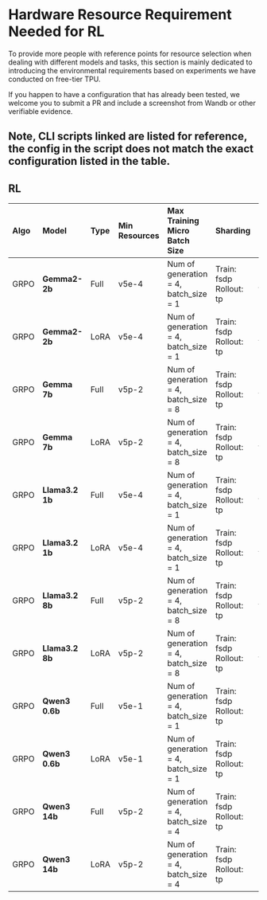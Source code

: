 # Hardware Resource Requirement Needed for RL

To provide more people with reference points for resource selection when dealing
with different models and tasks, this section is mainly dedicated to
introducing the environmental requirements based on experiments we have conducted
on free-tier TPU.

If you happen to have a configuration that has already been tested, we welcome
you to submit a PR and include a screenshot from Wandb or other verifiable
evidence.

Note, CLI scripts linked are listed for reference, the config in the script
does not match the exact configuration listed in the table.
--- 

## RL

| Algo | Model         | Type  | Min Resources | Max Training Micro Batch Size     | Sharding              | Launch Script                 |
| :--- | :------------ | :---- | :------------ | :-------------------------------- | :-------------------- | :---------------------------- |
| GRPO | **Gemma2-2b** | Full  | v5e-4         | Num of generation = 4, batch_size = 1 | Train: fsdp Rollout: tp | *[run_gemma2_2b.sh](examples/rl/gsm8k/run_gemma2_2b.sh)* |
| GRPO | **Gemma2-2b** | LoRA  | v5e-4         | Num of generation = 4, batch_size = 1 | Train: fsdp Rollout: tp | *[run_gemma2_2b.sh](examples/rl/gsm8k/run_gemma2_2b.sh)* |
| GRPO | **Gemma 7b**  | Full  | v5p-2         | Num of generation = 4, batch_size = 8 | Train: fsdp Rollout: tp | *[run_gemma_7b.sh](examples/rl/gsm8k/run_gemma_7b.sh)* |
| GRPO | **Gemma 7b**  | LoRA  | v5p-2         | Num of generation = 4, batch_size = 8 | Train: fsdp Rollout: tp | *[run_gemma_7b.sh](examples/rl/gsm8k/run_gemma_7b.sh)* |
| GRPO | **Llama3.2 1b**| Full  | v5e-4         | Num of generation = 4, batch_size = 1 | Train: fsdp Rollout: tp | *[run_llama3.2_1b.sh](examples/rl/gsm8k/run_llama3.2_1b.sh)* |
| GRPO | **Llama3.2 1b**| LoRA  | v5e-4         | Num of generation = 4, batch_size = 1 | Train: fsdp Rollout: tp | *[run_llama3.2_1b.sh](examples/rl/gsm8k/run_llama3.2_1b.sh)* |
| GRPO | **Llama3.2 8b**| Full  | v5p-2         | Num of generation = 4, batch_size = 8 | Train: fsdp Rollout: tp | *[run_llama3.2_8b.sh](examples/rl/gsm8k/run_llama3.2_8b.sh)* |
| GRPO | **Llama3.2 8b**| LoRA  | v5p-2         | Num of generation = 4, batch_size = 8 | Train: fsdp Rollout: tp | *[run_llama3.2_8b.sh](examples/rl/gsm8k/run_llama3.2_8b.sh)* |
| GRPO | **Qwen3 0.6b**| Full  | v5e-1         | Num of generation = 4, batch_size = 1 | Train: fsdp Rollout: tp | |
| GRPO | **Qwen3 0.6b**| LoRA  | v5e-1         | Num of generation = 4, batch_size = 1 | Train: fsdp Rollout: tp | |
| GRPO | **Qwen3 14b** | Full  | v5p-2         | Num of generation = 4, batch_size = 4 | Train: fsdp Rollout: tp | |
| GRPO | **Qwen3 14b** | LoRA  | v5p-2         | Num of generation = 4, batch_size = 4 | Train: fsdp Rollout: tp | |
